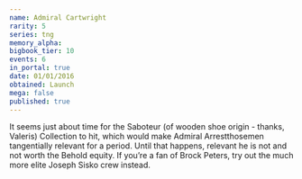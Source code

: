```yaml
---
name: Admiral Cartwright
rarity: 5
series: tng
memory_alpha:
bigbook_tier: 10
events: 6
in_portal: true
date: 01/01/2016
obtained: Launch
mega: false
published: true
---
```


It seems just about time for the Saboteur (of wooden shoe origin - thanks, Valeris) Collection to hit, which would make Admiral Arrestthosemen tangentially relevant for a period. Until that happens, relevant he is not and not worth the Behold equity. If you’re a fan of Brock Peters, try out the much more elite Joseph Sisko crew instead.
